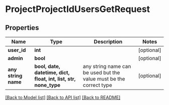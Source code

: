 # ProjectProjectIdUsersGetRequest


## Properties
Name | Type | Description | Notes
------------ | ------------- | ------------- | -------------
**user_id** | **int** |  | [optional] 
**admin** | **bool** |  | [optional] 
**any string name** | **bool, date, datetime, dict, float, int, list, str, none_type** | any string name can be used but the value must be the correct type | [optional]

[[Back to Model list]](../README.md#documentation-for-models) [[Back to API list]](../README.md#documentation-for-api-endpoints) [[Back to README]](../README.md)


